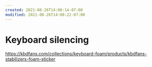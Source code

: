 ```yaml
---
created: 2021-08-26T14:08:14-07:00
modified: 2021-08-26T14:08:22-07:00
---
```


# Keyboard silencing

https://kbdfans.com/collections/keyboard-foam/products/kbdfans-stabilizers-foam-sticker
